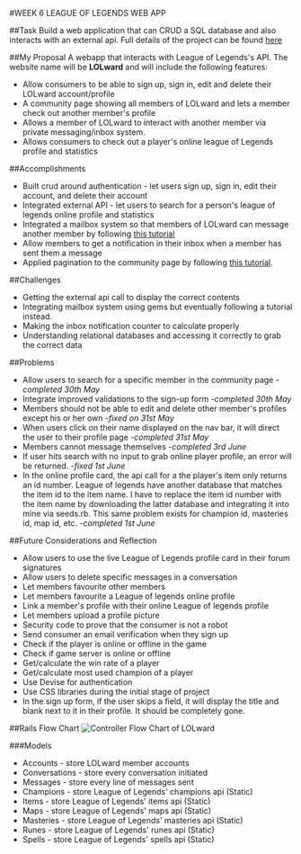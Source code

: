 #WEEK 6 LEAGUE OF LEGENDS WEB APP

##Task
Build a web application that can CRUD a SQL database and also interacts with an external api. Full details of the project can be found [here](https://github.com/aussieyang/WDI7-Warmups/blob/master/Project2.md)

##My Proposal
A webapp that interacts with League of Legends's API. The website name will be **LOLward** and will include the following features:
* Allow consumers to be able to sign up, sign in, edit and delete their LOLward account/profile
* A community page showing all members of LOLward and lets a member check out another member's profile
* Allows a member of LOLward to interact with another member via private messaging/inbox system.
* Allows consumers to check out a player's online league of Legends profile and statistics

##Accomplishments
* Built crud around authentication - let users sign up, sign in, edit their account, and delete their account
* Integrated external API - let users to search for a person's league of legends online profile and statistics
* Integrated a mailbox system so that members of LOLward can message another member by following [this tutorial](https://medium.com/@danamulder/tutorial-create-a-simple-messaging-system-on-rails-d9b94b0fbca1#.rjs6cdozd)
* Allow members to get a notification in their inbox when a member has sent them a message
* Applied pagination to the community page by following [this tutorial](https://gorails.com/episodes/pagination-with-will-paginate).

##Challenges
* Getting the external api call to display the correct contents
* Integrating mailbox system using gems but eventually following a tutorial instead.
* Making the inbox notification counter to calculate properly
* Understanding relational databases and accessing it correctly to grab the correct data

##Problems
* Allow users to search for a specific member in the community page _-completed 30th May_
* Integrate improved validations to the sign-up form _-completed 30th May_
* Members should not be able to edit and delete other member's profiles except his or her own _-fixed on 31st May_
* When users click on their name displayed on the nav bar, it will direct the user to their profile page _-completed 31st May_
* Members cannot message themselves _-completed 3rd June_
* If user hits search with no input to grab online player profile, an error will be returned. _-fixed 1st June_
* In the online profile card, the api call for a the player's item only returns an id number. League of legends have another database that matches the item id to the item name. I have to replace the item id number with the item name by downloading the latter database and integrating it into mine via seeds.rb. This same problem exists for champion id, masteries id, map id, etc. _-completed 1st June_

##Future Considerations and Reflection
* Allow users to use the live League of Legends profile card in their forum signatures
* Allow users to delete specific messages in a conversation
* Let members favourite other members
* Let members favourite a League of legends online profile
* Link a member's profile with their online League of legends profile
* Let members upload a profile picture
* Security code to prove that the consumer is not a robot
* Send consumer an email verification when they sign up
* Check if the player is online or offline in the game
* Check if game server is online or offline
* Get/calculate the win rate of a player
* Get/calculate most used champion of a player
* Use Devise for authentication
* Use CSS libraries during the initial stage of project
* In the sign up form, if the user skips a field, it will display the title and blank next to it in their profile. It should be completely gone.

##Rails Flow Chart
![Controller Flow Chart of LOLward](http://s33.postimg.org/apj49q3m7/IMG_0480.jpg)

###Models
* Accounts - store LOLward member accounts
* Conversations - store every conversation initiated
* Messages - store every line of messages sent
* Champions - store League of Legends' champions api (Static)
* Items - store League of Legends' items api (Static)
* Maps - store League of Legends' maps api (Static)
* Masteries - store League of Legends' masteries api (Static)
* Runes - store League of Legends' runes api (Static)
* Spells - store League of Legends' spells api (Static)
